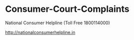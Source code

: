 # Consumer-Court-Complaints
National Consumer Helpline (Toll Free 1800114000)

http://nationalconsumerhelpline.in
